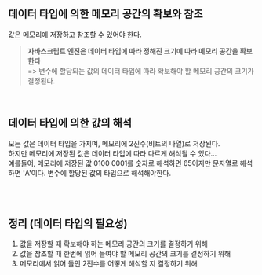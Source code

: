 ## 데이터 타입에 의한 메모리 공간의 확보와 참조
값은 메모리에 저장하고 참조할 수 있어야 한다.
> **자바스크립트 엔진은 데이터 타입에 따라 정해진 크기에 따라 메모리 공간을 확보한다**   
 => 변수에 할당되는 값의 데이터 타입에 따라 확보해야 할 메모리 공간의 크기가 결정된다. 

<br />

## 데이터 타입에 의한 값의 해석
모든 값은 데이터 타입을 가지며, 메모리에 2진수(비트의 나열)로 저장된다.   
하지만 메모리에 저장된 값은 데이터 타입에 따라 다르게 해석될 수 있다...   
예를들어, 메모리에 저장된 값 0100 0001를 숫자로 해석하면 65이지만 문자열로 해석하면 'A'이다. 변수에 할당된 값의 타입으로 해석해야한다.

<Br />
<Br />

## 정리 (데이터 타입의 필요성)
1. 값을 저장할 때 확보해야 하는 메모리 공간의 크기를 결정하기 위해
2. 값을 참조할 때 한번에 읽어 들여야 할 메모리 공간의 크기를 결정하기 위해
3. 메모리에서 읽어 들인 2진수를 어떻게 해석할 지 결정하기 위해
